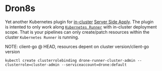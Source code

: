 # Dron8s

Yet another Kubernetes plugin for [in-cluster](https://github.com/kubernetes/client-go/tree/master/examples/in-cluster-client-configuration) [Server Side Apply](https://kubernetes.io/docs/reference/using-api/api-concepts/#server-side-apply). The plugin is intented to only work along [`Kubernetes Runner`](https://docs.drone.io/runner/kubernetes/overview/) with in-cluster deployment scope. That is your pipelines can only create/patch resources within the cluster `Kubernetes Runner` is running.

NOTE: client-go @ HEAD, resources depent on cluster version/client-go version

```
kubectl create clusterrolebinding drone-runner-cluster-admin --clusterrole=cluster-admin --serviceaccount=drone:default
```